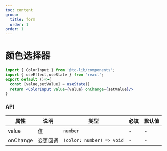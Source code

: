 ```yaml
---
toc: content
group:
  title: form
  order: 1
order: 1
---
```

# 颜色选择器
```jsx
import { ColorInput } from '@tc-lib/components';
import { useEffect,useState } from 'react';
export default ()=>{
  const [value,setValue] = useState()
  return <ColorInput value={value} onChange={setValue}/>
}
```
### API
| 属性 | 说明 | 类型  | 必填 | 默认值 |
| ---- | --- | --- | --- | --- |
| value   | 值      | `number` | - | - |
| onChange | 变更回调  | `(color: number) => void`    | - | - |
